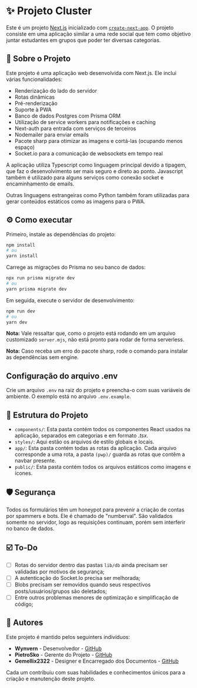 # ✨ Projeto Cluster

Este é um projeto [Next.js](https://nextjs.org/) inicializado com [`create-next-app`](https://github.com/vercel/next.js/tree/canary/packages/create-next-app). O projeto consiste em uma aplicação similar a uma rede social que tem como objetivo juntar estudantes em grupos que poder ter diversas categorias.

## 📝 Sobre o Projeto

Este projeto é uma aplicação web desenvolvida com Next.js. Ele inclui várias funcionalidades:

-   Renderização do lado do servidor
-   Rotas dinâmicas
-   Pré-renderização
-   Suporte à PWA
-   Banco de dados Postgres com Prisma ORM
-   Utilização de service workers para notificações e caching
-   Next-auth para entrada com serviços de terceiros
-   Nodemailer para enviar emails
-   Pacote sharp para otimizar as imagens e cortá-las (ocupando menos espaço)
-   Socket.io para a comunicação de websockets em tempo real

A aplicação utiliza Typescript como linguagem principal devido a tipagem, que faz o desenvolvimento ser mais seguro e direto ao ponto. Javascript também é utilizado para alguns serviços como conexão socket e encaminhamento de emails.

Outras linguagens estrangeiras como Python também foram utilizadas para gerar conteúdos estáticos como as imagens para o PWA.

## ⚙️ Como executar

Primeiro, instale as dependências do projeto:

```bash
npm install
# ou
yarn install
```

Carrege as migrações do Prisma no seu banco de dados:

```bash
npx run prisma migrate dev
# ou
yarn prisma migrate dev
```

Em seguida, execute o servidor de desenvolvimento:

```bash
npm run dev
# ou
yarn dev
```

**Nota:** Vale ressaltar que, como o projeto está rodando em um arquivo customizado `server.mjs`, não está pronto para rodar de forma serverless.

**Nota:** Caso receba um erro do pacote sharp, rode o comando para instalar as dependências sem engine.

## Configuração do arquivo .env

Crie um arquivo `.env` na raiz do projeto e preencha-o com suas variáveis de ambiente. O exemplo está no arquivo `.env.example`.

## 📁 Estrutura do Projeto

-   `components/`: Esta pasta contém todos os componentes React usados na aplicação, separados em categorias e em formato _.tsx_.
-   `styles/`: Aqui estão os arquivos de estilo globais e locais.
-   `app/`: Esta pasta contém todas as rotas da aplicação. Cada arquivo corresponde a uma rota, a pasta `(pwp)/` guarda as rotas que contêm a navbar presente.
-   `public/`: Esta pasta contém todos os arquivos estáticos como imagens e ícones.

## 🛡️ Segurança

Todos os formulários têm um honeypot para prevenir a criação de contas por spammers e bots. Ele é chamado de "numberval". São validados somente no servidor, logo as requisições continuam, porém sem interferir no banco de dados.

## ☑️ To-Do

-   [ ] Rotas do servidor dentro das pastas `lib/db` ainda precisam ser validadas por motivos de segurança;
-   [ ] A autenticação do Socket.Io precisa ser melhorada;
-   [ ] Blobs precisam ser removidos quando seus respectivos posts/usuários/grupos são deletados;
-   [ ] Entre outros problemas menores de optimização e simplificação de código;

## 👥 Autores

Este projeto é mantido pelos seguinters indivíduos:

-   **Wynvern** - Desenvolvedor - [GitHub](https://github.com/wynvern)
-   **PietroSko** - Gerente do Projeto - [GitHub](https://github.com/pietrosko)
-   **Gemellix2322** - Designer e Encarregado dos Documentos - [GitHub](https://github.com/gemellix2322)

Cada um contribuiu com suas habilidades e conhecimentos únicos para a criação e manutenção deste projeto.
